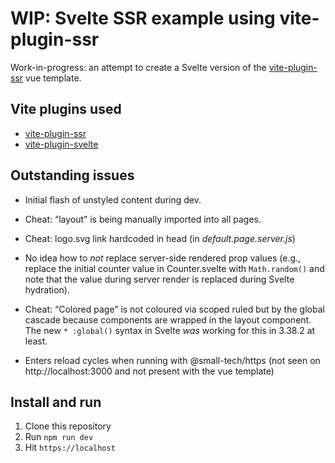 # WIP: Svelte SSR example using vite-plugin-ssr

Work-in-progress: an attempt to create a Svelte version of the [vite-plugin-ssr](https://vite-plugin-ssr.com/) vue template.

## Vite plugins used

  - [vite-plugin-ssr](https://vite-plugin-ssr.com/)
  - [vite-plugin-svelte](https://github.com/sveltejs/vite-plugin-svelte/tree/main/packages/vite-plugin-svelte)

## Outstanding issues

  - Initial flash of unstyled content during dev.

  - Cheat: “layout” is being manually imported into all pages.

  - Cheat: logo.svg link hardcoded in head (in _default.page.server.js_)

  - No idea how to _not_ replace server-side rendered prop values (e.g., replace the initial counter value in Counter.svelte with `Math.random()` and note that the value during server render is replaced during Svelte hydration).

  - Cheat: “Colored page” is not coloured via scoped ruled but by the global cascade because components are wrapped in the layout component. The new `* :global()` syntax in Svelte _was_ working for this in 3.38.2 at least.

  - Enters reload cycles when running with @small-tech/https (not seen on http://localhost:3000 and not present with the vue template)

## Install and run

1. Clone this repository
2. Run `npm run dev`
3. Hit `https://localhost`
